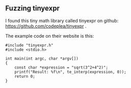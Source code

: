 
## Fuzzing tinyexpr

I found this tiny math library called tinyexpr on github: https://github.com/codeplea/tinyexpr .



The example code on their website is this:

```
#include "tinyexpr.h"
#include <stdio.h>

int main(int argc, char *argv[])
{
    const char *expression = "sqrt(3^2+4^2)";
    printf("Result: %f\n", te_interp(expression, 0));
    return 0;
}


```


